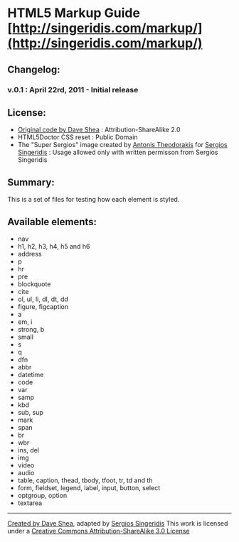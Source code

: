 #  HTML5 Markup Guide [http://singeridis.com/markup/](http://singeridis.com/markup/)

## Changelog:

### v.0.1 : April 22rd, 2011 - Initial release

## License:

* [Original code by Dave Shea](http://mezzoblue.com/downloads/markupguide/markupguide.html) : Attribution-ShareAlike 2.0
* HTML5Doctor CSS reset : Public Domain
* The "Super Sergios" image created by [Antonis Theodorakis](http://antonistheodorakis.com/) for [Sergios Singeridis](http://singeridis.com) : Usage allowed only with written permisson from Sergios Singeridis

## Summary:

This is a set of files for testing how each element is styled.

## Available elements:

* nav
* h1, h2, h3, h4, h5 and h6
* address
* p
* hr
* pre
* blockquote
* cite
* ol, ul, li, dl, dt, dd
* figure, figcaption
* a
* em, i
* strong, b
* small
* s
* q
* dfn
* abbr
* datetime
* code
* var
* samp
* kbd
* sub, sup
* mark
* span
* br
* wbr
* ins, del
* img
* video
* audio
* table, caption, thead, tbody, tfoot, tr, td and th
* form, fieldset, legend, label, input, button, select
* optgroup, option
* textarea

---
[Created by Dave Shea](http://mezzoblue.com/downloads/markupguide/markupguide.html), adapted by [Sergios Singeridis](http://www.singeridis.com/)
This work is licensed under a [Creative Commons Attribution-ShareAlike 3.0 License](http://creativecommons.org/licenses/by-sa/3.0/)